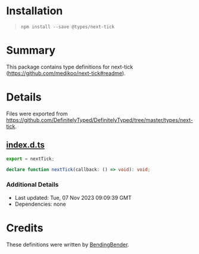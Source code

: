 # Installation
> `npm install --save @types/next-tick`

# Summary
This package contains type definitions for next-tick (https://github.com/medikoo/next-tick#readme).

# Details
Files were exported from https://github.com/DefinitelyTyped/DefinitelyTyped/tree/master/types/next-tick.
## [index.d.ts](https://github.com/DefinitelyTyped/DefinitelyTyped/tree/master/types/next-tick/index.d.ts)
````ts
export = nextTick;

declare function nextTick(callback: () => void): void;

````

### Additional Details
 * Last updated: Tue, 07 Nov 2023 09:09:39 GMT
 * Dependencies: none

# Credits
These definitions were written by [BendingBender](https://github.com/BendingBender).
